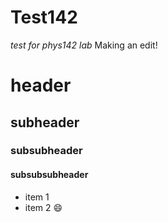 # Test142
*test for phys142 lab*
Making an edit!
# header
## subheader
### subsubheader
#### subsubsubheader
- item 1
- item 2
😄
